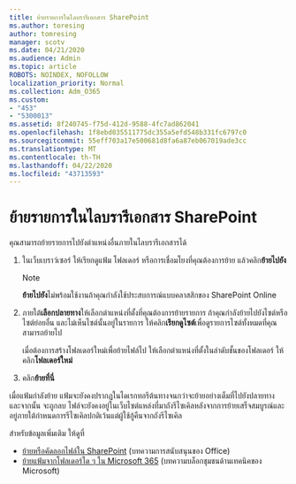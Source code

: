 ```yaml
---
title: ย้ายรายการในไลบรารีเอกสาร SharePoint
ms.author: toresing
author: tomresing
manager: scotv
ms.date: 04/21/2020
ms.audience: Admin
ms.topic: article
ROBOTS: NOINDEX, NOFOLLOW
localization_priority: Normal
ms.collection: Adm_O365
ms.custom:
- "453"
- "5300013"
ms.assetid: 8f240745-f75d-412d-9588-4fc7ad862041
ms.openlocfilehash: 1f8ebd035511775dc355a5efd548b331fc6797c0
ms.sourcegitcommit: 55eff703a17e500681d8fa6a87eb067019ade3cc
ms.translationtype: MT
ms.contentlocale: th-TH
ms.lasthandoff: 04/22/2020
ms.locfileid: "43713593"
---
```

# <a name="move-items-in-a-sharepoint-document-library"></a>ย้ายรายการในไลบรารีเอกสาร SharePoint

คุณสามารถย้ายรายการไปยังตําแหน่งอื่นภายในไลบรารีเอกสารได้
  
1. ในเว็บเบราว์เซอร์ ให้เรียกดูแฟ้ม โฟลเดอร์ หรือการเชื่อมโยงที่คุณต้องการย้าย แล้วคลิก**ย้ายไปยัง**

    > [!NOTE]
    > **ย้ายไปยัง**ไม่พร้อมใช้งานถ้าคุณกําลังใช้ประสบการณ์แบบคลาสสิกของ SharePoint Online
  
2. ภายใต้**เลือกปลายทาง**ให้เลือกตําแหน่งที่ตั้งที่คุณต้องการย้ายรายการ ถ้าคุณกําลังย้ายไปยังไซต์หรือไซต์ย่อยอื่น และไม่เห็นไซต์นั้นอยู่ในรายการ ให้คลิก**เรียกดูไซต์**เพื่อดูรายการไซต์ทั้งหมดที่คุณสามารถย้ายไป

    เมื่อต้องการสร้างโฟลเดอร์ใหม่เพื่อย้ายไฟล์ไป ให้เลือกตําแหน่งที่ตั้งในลําดับชั้นของโฟลเดอร์ ให้คลิก**โฟลเดอร์ใหม่**

3. คลิก**ย้ายที่นี่**

 เมื่อแฟ้มกําลังย้าย แฟ้มจะยังคงปรากฏในไดเรกทอรีต้นทางจนกว่าจะย้ายอย่างเต็มที่ไปยังปลายทาง และจากนั้น จะถูกลบ ไฟล์จะยังคงอยู่ในเว็บไซต์แหล่งที่มาถังรีไซเคิลหลังจากการย้ายเสร็จสมบูรณ์และอยู่ภายใต้กําหนดการรีไซเคิลปกติเว้นแต่ผู้ใช้กู้คืนจากถังรีไซเคิล

สำหรับข้อมูลเพิ่มเติม ให้ดูที่

 - [ย้ายหรือคัดลอกไฟล์ใน SharePoint](https://support.office.com/article/move-or-copy-files-in-sharepoint-00e2f483-4df3-46be-a861-1f5f0c1a87bc) (บทความการสนับสนุนของ Office)
 - [ย้ายแฟ้มจากโฟลเดอร์ใด ๆ ใน Microsoft 365](https://techcommunity.microsoft.com/t5/Microsoft-SharePoint-Blog/Now-move-files-anywhere-in-Office-365-SharePoint-and-OneDrive/ba-p/146973) (บทความบล็อกชุมชนด้านเทคนิคของ Microsoft) 